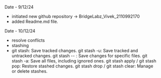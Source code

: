 Date - 9/12/24

- initiated new github repository -> BridgeLabz_Vivek_2110992170
- added Readme.md file.


Date - 10/12/24

- resolve conflicts
- stashing
- git stash: Save tracked changes.
git stash -u: Save tracked and untracked changes.
git stash -- <file>: Save changes for specific files.
git stash -a: Save all files, including ignored ones.
git stash apply / git stash pop: Restore stashed changes.
git stash drop / git stash clear: Manage or delete stashes.
